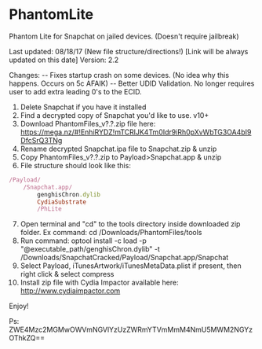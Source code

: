 # PhantomLite
Phantom Lite for Snapchat on jailed devices. (Doesn't require jailbreak)

Last updated: 08/18/17 (New file structure/directions!) [Link will be always updated on this date]
Version: 2.2

Changes: 
-- Fixes startup crash on some devices. (No idea why this happens. Occurs on 5c AFAIK)
-- Better UDID Validation. No longer requires user to add extra leading 0's to the ECID. 

1. Delete Snapchat if you have it installed
2. Find a decrypted copy of Snapchat you'd like to use. v10+
3. Download PhantomFiles_v?.?.zip file here: https://mega.nz/#!EnhiRYDZ!mTCRlJK4Tm0Idr9iRh0pXvWbTG3OA4bI9DfcSrQ3TNg
4. Rename decrypted Snapchat.ipa file to Snapchat.zip & unzip
5. Copy PhantomFiles_v?.?.zip to Payload>Snapchat.app & unzip
6. File structure should look like this:
```ruby
/Payload/
	/Snapchat.app/
		genghisChron.dylib
		CydiaSubstrate
		/PhLite
```
7. Open terminal and "cd" to the tools directory inside downloaded zip folder. Ex command: cd /Downloads/PhantomFiles/tools 
8. Run command: optool install -c load -p "@executable_path/genghisChron.dylib" -t /Downloads/SnapchatCracked/Payload/Snapchat.app/Snapchat
9. Select Payload, iTunesArtwork/iTunesMetaData.plist if present, then right click & select compress
10. Install zip file with Cydia Impactor available here: http://www.cydiaimpactor.com

Enjoy!

Ps: ZWE4Mzc2MGMwOWVmNGVlYzUzZWRmYTVmMmM4NmU5MWM2NGYzOThkZQ==

